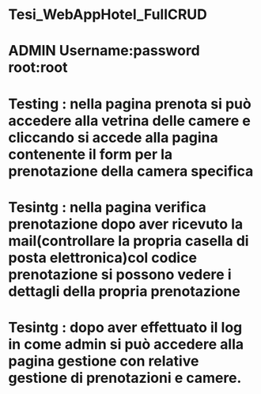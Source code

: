 # Tesi_WebAppHotel_FullCRUD

# ADMIN Username:password root:root

# Testing : nella pagina prenota si può accedere alla vetrina delle camere e cliccando si accede alla pagina contenente il form per la prenotazione della camera specifica

# Tesintg : nella pagina verifica prenotazione dopo aver ricevuto la mail(controllare la propria casella di posta elettronica)col codice prenotazione si possono vedere i dettagli della propria prenotazione

# Tesintg : dopo aver effettuato il log in come admin si può accedere alla pagina gestione con relative gestione di prenotazioni e camere.
